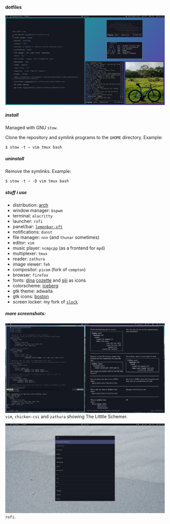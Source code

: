#### dotfiles

![1](./.img/1.png)

##### install

Managed with GNU `stow`.

Clone the repository and symlink programs to the `$HOME` directory. Example:

```
$ stow -t ~ vim tmux bash
```

##### uninstall

Remove the symlinks. Example:

```
$ stow -t ~ -D vim tmux bash
```

##### stuff i use

- distribution: [arch](https://archlinux.org)
- window manager: `bspwm`
- terminal: `alacritty`
- launcher: `rofi`
- panel/bar: [`lemonbar-xft`](https://github.com/krypt-n/bar)
- notifications: `dunst`
- file manager: `nnn` (and `thunar` sometimes)
- editor: `vim`
- music player: `ncmpcpp` (as a frontend for `mpd`)
- multiplexer: `tmux`
- reader: `zathura`
- image viewer: `feh`
- compositor: `picom` (fork of `compton`)
- browser: `firefox`
- fonts: [dina](https://www.dcmembers.com/jibsen/download/61) [cozette](https://github.com/slavfox/Cozette) and [siji](https://github.com/stark/siji) as icons
- colorscheme: [iceberg](https://github.com/cocopon/iceberg.vim)
- gtk theme: adwaita
- gtk icons: [boston](https://github.com/heychrisd/Boston-Icons)
- screen locker: my fork of [`slock`](https://github.com/cer-0/suckless/tree/iceberg/slock)

##### more screenshots:

![2](./.img/2.png)
`vim`, `chicken-csi` and `zathura` showing The Litttle Schemer.

![3](./.img/3.png)
`rofi`.
